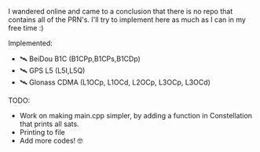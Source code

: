 I wandered online and came to a conclusion that there is no repo that contains all of the PRN's.
I'll try to implement here as much as I can in my free time :)

Implemented:
- 🛰️ BeiDou B1C (B1CPp,B1CPs,B1CDp)
- 🛰️ GPS L5 (L5I,L5Q)
- 🛰️ Glonass CDMA (L1OCp, L1OCd, L2OCp, L3OCp, L3OCd)

TODO:
- Work on making main.cpp simpler, by adding a function in Constellation that prints all sats.
- Printing to file
- Add more codes! 🤓
